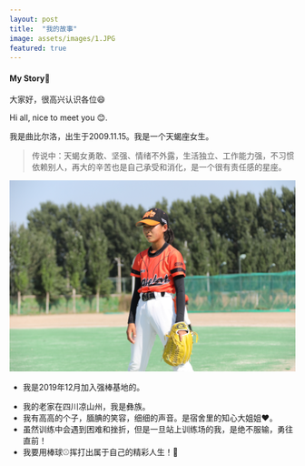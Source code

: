```yaml
---
layout: post
title:  "我的故事"
image: assets/images/1.JPG 
featured: true
---
```


#### My Story👀

大家好，很高兴认识各位😄

Hi all, nice to meet you 😊.

我是曲比尔洛，出生于2009.11.15。我是一个天蝎座女生。

> 传说中：天蝎女勇敢、坚强、情绪不外露，生活独立、工作能力强，不习惯依赖别人，再大的辛苦也是自己承受和消化，是一个很有责任感的星座。

![2](../assets/images/2.JPG) 

* 我是2019年12月加入强棒基地的。
+ 我的老家在四川凉山州，我是彝族。
+ 我有高高的个子，腼腆的笑容，细细的声音。是宿舍里的知心大姐姐❤️。
+ 虽然训练中会遇到困难和挫折，但是一旦站上训练场的我，是绝不服输，勇往直前！
+ 我要用棒球⚾️挥打出属于自己的精彩人生！🎉

